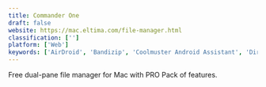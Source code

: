 ```yaml
---
title: Commander One
draft: false 
website: https://mac.eltima.com/file-manager.html
classification: ['']
platform: ['Web']
keywords: ['AirDroid', 'Bandizip', 'Coolmuster Android Assistant', 'Directory Opus', 'Double Commander', 'File Roller', 'Forklift', 'FreeCommander', 'Midnight Commander', 'Multi Commander', 'Path Finder', 'PeaZip', 'QTTabBar', 'Samsung SideSync', 'The Unarchiver', 'Total Commander', 'TotalFinder', 'WinRAR', 'XYplorer', 'XtraFinder', 'fman']
---
```

Free dual-pane file manager for Mac with PRO Pack of features.